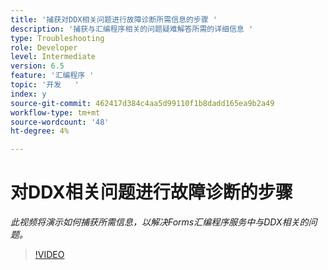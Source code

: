 ```yaml
---
title: '捕获对DDX相关问题进行故障诊断所需信息的步骤 '
description: '捕获与汇编程序相关的问题疑难解答所需的详细信息 '
type: Troubleshooting
role: Developer
level: Intermediate
version: 6.5
feature: '汇编程序 '
topic: '开发   '
index: y
source-git-commit: 462417d384c4aa5d99110f1b8dadd165ea9b2a49
workflow-type: tm+mt
source-wordcount: '48'
ht-degree: 4%

---
```



# 对DDX相关问题进行故障诊断的步骤

*此视频将演示如何捕获所需信息，以解决Forms汇编程序服务中与DDX相关的问题。*

>[!VIDEO](https://video.tv.adobe.com/v/335517?quality=9&learn=on)
